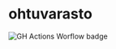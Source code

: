 # ohtuvarasto

![GH Actions Worflow badge](https://github.com/ivaeisaenen/ohtuvarasto/workflows/CI/badge.svg)
